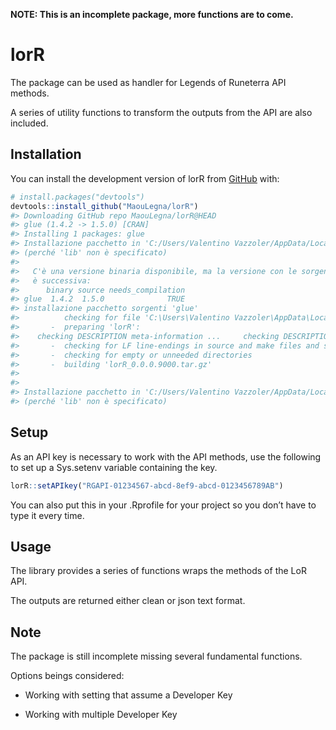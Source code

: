 
<!-- README.md is generated from README.Rmd. Please edit that file -->

**NOTE: This is an incomplete package, more functions are to come.**

# lorR

<!-- badges: start -->
<!-- badges: end -->

The package can be used as handler for Legends of Runeterra API methods.

A series of utility functions to transform the outputs from the API are
also included.

## Installation

You can install the development version of lorR from
[GitHub](https://github.com/) with:

``` r
# install.packages("devtools")
devtools::install_github("MaouLegna/lorR")
#> Downloading GitHub repo MaouLegna/lorR@HEAD
#> glue (1.4.2 -> 1.5.0) [CRAN]
#> Installing 1 packages: glue
#> Installazione pacchetto in 'C:/Users/Valentino Vazzoler/AppData/Local/Temp/RtmpcP2FfD/temp_libpath474053f1117'
#> (perché 'lib' non è specificato)
#> 
#>   C'è una versione binaria disponibile, ma la versione con le sorgenti
#>   è successiva:
#>      binary source needs_compilation
#> glue  1.4.2  1.5.0              TRUE
#> installazione pacchetto sorgenti 'glue'
#>          checking for file 'C:\Users\Valentino Vazzoler\AppData\Local\Temp\Rtmp8SjC7b\remotes4785bd42fd0\MaouLegna-lorR-79bdd21/DESCRIPTION' ...  v  checking for file 'C:\Users\Valentino Vazzoler\AppData\Local\Temp\Rtmp8SjC7b\remotes4785bd42fd0\MaouLegna-lorR-79bdd21/DESCRIPTION' (623ms)
#>       -  preparing 'lorR':
#>    checking DESCRIPTION meta-information ...     checking DESCRIPTION meta-information ...   v  checking DESCRIPTION meta-information
#>       -  checking for LF line-endings in source and make files and shell scripts
#>       -  checking for empty or unneeded directories
#>       -  building 'lorR_0.0.0.9000.tar.gz'
#>      
#> 
#> Installazione pacchetto in 'C:/Users/Valentino Vazzoler/AppData/Local/Temp/RtmpcP2FfD/temp_libpath474053f1117'
#> (perché 'lib' non è specificato)
```

## Setup

As an API key is necessary to work with the API methods, use the
following to set up a Sys.setenv variable containing the key.

``` r
lorR::setAPIkey("RGAPI-01234567-abcd-8ef9-abcd-0123456789AB")
```

You can also put this in your .Rprofile for your project so you don’t
have to type it every time.

## Usage

The library provides a series of functions wraps the methods of the LoR
API.

The outputs are returned either clean or json text format.

## Note

The package is still incomplete missing several fundamental functions.

Options beings considered:

-   Working with setting that assume a Developer Key

-   Working with multiple Developer Key
